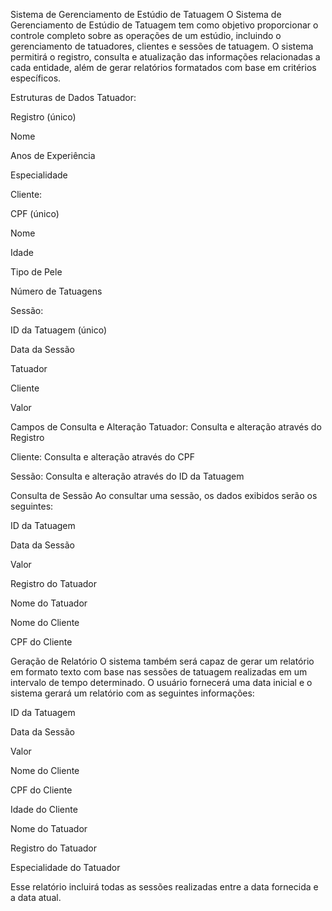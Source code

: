 Sistema de Gerenciamento de Estúdio de Tatuagem
O Sistema de Gerenciamento de Estúdio de Tatuagem tem como objetivo proporcionar o controle completo sobre as operações de um estúdio, incluindo o gerenciamento de tatuadores, clientes e sessões de tatuagem. O sistema permitirá o registro, consulta e atualização das informações relacionadas a cada entidade, além de gerar relatórios formatados com base em critérios específicos.

Estruturas de Dados
Tatuador:

Registro (único)

Nome

Anos de Experiência

Especialidade

Cliente:

CPF (único)

Nome

Idade

Tipo de Pele

Número de Tatuagens

Sessão:

ID da Tatuagem (único)

Data da Sessão

Tatuador

Cliente

Valor

Campos de Consulta e Alteração
Tatuador: Consulta e alteração através do Registro

Cliente: Consulta e alteração através do CPF

Sessão: Consulta e alteração através do ID da Tatuagem

Consulta de Sessão
Ao consultar uma sessão, os dados exibidos serão os seguintes:

ID da Tatuagem

Data da Sessão

Valor

Registro do Tatuador

Nome do Tatuador

Nome do Cliente

CPF do Cliente

Geração de Relatório
O sistema também será capaz de gerar um relatório em formato texto com base nas sessões de tatuagem realizadas em um intervalo de tempo determinado. O usuário fornecerá uma data inicial e o sistema gerará um relatório com as seguintes informações:

ID da Tatuagem

Data da Sessão

Valor

Nome do Cliente

CPF do Cliente

Idade do Cliente

Nome do Tatuador

Registro do Tatuador

Especialidade do Tatuador

Esse relatório incluirá todas as sessões realizadas entre a data fornecida e a data atual.
